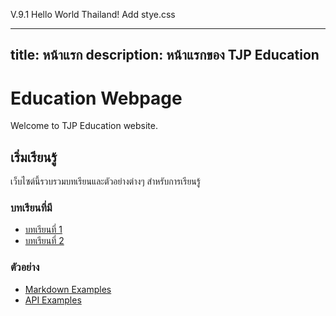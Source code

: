 V.9.1 Hello World Thailand!
Add stye.css

---
title: หน้าแรก
description: หน้าแรกของ TJP Education
---

# Education Webpage

Welcome to TJP Education website.

## เริ่มเรียนรู้

เว็บไซต์นี้รวบรวมบทเรียนและตัวอย่างต่างๆ สำหรับการเรียนรู้

### บทเรียนที่มี

- [บทเรียนที่ 1](/lesson/lesson1)
- [บทเรียนที่ 2](/lesson/lesson2)

### ตัวอย่าง

- [Markdown Examples](/markdown-examples)
- [API Examples](/api-examples)

